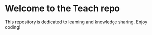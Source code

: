 # Welcome to the Teach repo

This repository is dedicated to learning and knowledge sharing. Enjoy coding!